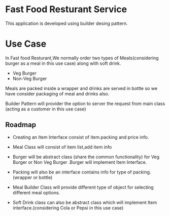 
# Fast Food Resturant Service

This application is developed using builder desing pattern.

# Use Case

In Fast food Resturant,We normally order two types of Meals(considering burger as a meal in this use case) along with soft drink.
- Veg Burger 
- Non-Veg Burger 

Meals are packed inside a wrapper and drinks are served in bottle so we have consider packaging of meal and drinks also.

Builder Pattern will provider the option to server the request from main class (acting as a customer in this use case)











## Roadmap

- Creating an Item Interface consist of item.packing and price info.

- Meal Class will consist of item list,add item info

- Burger will be abstract class (share the common functionality) for Veg Burger or Non Veg Burger .Burger will implement Item Interface.

- Packing will also be an interface contains info for type of packing.(wrapper or bottle)

- Meal Builder Class will provide different type of object for selecting different meal options.

- Soft Drink class can also be abstract class which will implement Item interface.(considering Cola or Pepsi in this use case)

